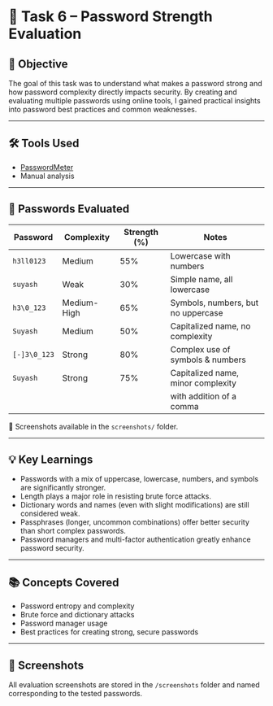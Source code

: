 # 🔐 Task 6 – Password Strength Evaluation

## 🧠 Objective
The goal of this task was to understand what makes a password strong and how password complexity directly impacts security. By creating and evaluating multiple passwords using online tools, I gained practical insights into password best practices and common weaknesses.

---

## 🛠 Tools Used
- [PasswordMeter]([https://www.passwordmonster.com/])
- Manual analysis

---

## 🔑 Passwords Evaluated

| Password       | Complexity   | Strength (%) | Notes                                |
|----------------|--------------|--------------|--------------------------------------|
| `h3ll0123`     | Medium       | 55%          | Lowercase with numbers               |
| `suyash`       | Weak         | 30%          | Simple name, all lowercase           |
| `h3\0_123`     | Medium-High  | 65%          | Symbols, numbers, but no uppercase   |
| `Suyash`       | Medium       | 50%          | Capitalized name, no complexity      |
| `[-]3\0_123`   | Strong       | 80%          | Complex use of symbols & numbers     |
| `Suyash`       | Strong       | 75%          | Capitalized name, minor complexity   |
|                |              |              | with addition of a comma             |

📸 Screenshots available in the `screenshots/` folder.

---

## 💡 Key Learnings
- Passwords with a mix of uppercase, lowercase, numbers, and symbols are significantly stronger.
- Length plays a major role in resisting brute force attacks.
- Dictionary words and names (even with slight modifications) are still considered weak.
- Passphrases (longer, uncommon combinations) offer better security than short complex passwords.
- Password managers and multi-factor authentication greatly enhance password security.

---

## 📚 Concepts Covered
- Password entropy and complexity
- Brute force and dictionary attacks
- Password manager usage
- Best practices for creating strong, secure passwords

---

## 📸 Screenshots
All evaluation screenshots are stored in the `/screenshots` folder and named corresponding to the tested passwords.
